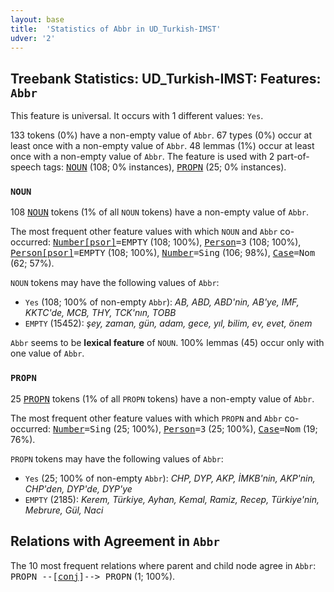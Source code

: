 ```yaml
---
layout: base
title:  'Statistics of Abbr in UD_Turkish-IMST'
udver: '2'
---
```


## Treebank Statistics: UD_Turkish-IMST: Features: `Abbr`

This feature is universal.
It occurs with 1 different values: `Yes`.

133 tokens (0%) have a non-empty value of `Abbr`.
67 types (0%) occur at least once with a non-empty value of `Abbr`.
48 lemmas (1%) occur at least once with a non-empty value of `Abbr`.
The feature is used with 2 part-of-speech tags: <tt><a href="tr_imst-pos-NOUN.html">NOUN</a></tt> (108; 0% instances), <tt><a href="tr_imst-pos-PROPN.html">PROPN</a></tt> (25; 0% instances).

### `NOUN`

108 <tt><a href="tr_imst-pos-NOUN.html">NOUN</a></tt> tokens (1% of all `NOUN` tokens) have a non-empty value of `Abbr`.

The most frequent other feature values with which `NOUN` and `Abbr` co-occurred: <tt><a href="tr_imst-feat-Number-psor.html">Number[psor]</a></tt><tt>=EMPTY</tt> (108; 100%), <tt><a href="tr_imst-feat-Person.html">Person</a></tt><tt>=3</tt> (108; 100%), <tt><a href="tr_imst-feat-Person-psor.html">Person[psor]</a></tt><tt>=EMPTY</tt> (108; 100%), <tt><a href="tr_imst-feat-Number.html">Number</a></tt><tt>=Sing</tt> (106; 98%), <tt><a href="tr_imst-feat-Case.html">Case</a></tt><tt>=Nom</tt> (62; 57%).

`NOUN` tokens may have the following values of `Abbr`:

* `Yes` (108; 100% of non-empty `Abbr`): <em>AB, ABD, ABD'nin, AB'ye, IMF, KKTC'de, MCB, THY, TCK'nın, TOBB</em>
* `EMPTY` (15452): <em>şey, zaman, gün, adam, gece, yıl, bilim, ev, evet, önem</em>

`Abbr` seems to be **lexical feature** of `NOUN`. 100% lemmas (45) occur only with one value of `Abbr`.

### `PROPN`

25 <tt><a href="tr_imst-pos-PROPN.html">PROPN</a></tt> tokens (1% of all `PROPN` tokens) have a non-empty value of `Abbr`.

The most frequent other feature values with which `PROPN` and `Abbr` co-occurred: <tt><a href="tr_imst-feat-Number.html">Number</a></tt><tt>=Sing</tt> (25; 100%), <tt><a href="tr_imst-feat-Person.html">Person</a></tt><tt>=3</tt> (25; 100%), <tt><a href="tr_imst-feat-Case.html">Case</a></tt><tt>=Nom</tt> (19; 76%).

`PROPN` tokens may have the following values of `Abbr`:

* `Yes` (25; 100% of non-empty `Abbr`): <em>CHP, DYP, AKP, İMKB'nin, AKP'nin, CHP'den, DYP'de, DYP'ye</em>
* `EMPTY` (2185): <em>Kerem, Türkiye, Ayhan, Kemal, Ramiz, Recep, Türkiye'nin, Mebrure, Gül, Naci</em>

## Relations with Agreement in `Abbr`

The 10 most frequent relations where parent and child node agree in `Abbr`:
<tt>PROPN --[<tt><a href="tr_imst-dep-conj.html">conj</a></tt>]--> PROPN</tt> (1; 100%).


